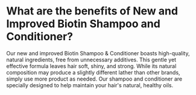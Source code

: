# What are the benefits of New and Improved Biotin Shampoo and Conditioner?

Our new and improved Biotin Shampoo & Conditioner boasts high-quality, natural ingredients, free from unnecessary additives. This gentle yet effective formula leaves hair soft, shiny, and strong. While its natural composition may produce a slightly different lather than other brands, simply use more product as needed. Our shampoo and conditioner are specially designed to help maintain your hair's natural, healthy oils.